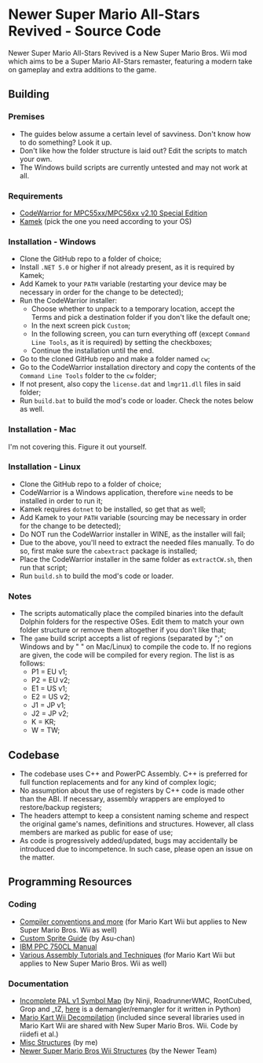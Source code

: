 # Newer Super Mario All-Stars Revived - Source Code

Newer Super Mario All-Stars Revived is a New Super Mario Bros. Wii mod which aims to be a Super Mario All-Stars remaster, featuring a modern take on gameplay and extra additions to the game.

## Building

### Premises

- The guides below assume a certain level of savviness. Don't know how to do something? Look it up.
- Don't like how the folder structure is laid out? Edit the scripts to match your own.
- The Windows build scripts are currently untested and may not work at all.

### Requirements

- [CodeWarrior for MPC55xx/MPC56xx v2.10 Special Edition](https://cache.nxp.com/lgfiles/devsuites/PowerPC/CW55xx_v2_10_SE.exe)
- [Kamek](https://github.com/Lord-Giganticus/Kamek/releases) (pick the one you need according to your OS)

### Installation - Windows

* Clone the GitHub repo to a folder of choice;
* Install `.NET 5.0` or higher if not already present, as it is required by Kamek;
* Add Kamek to your `PATH` variable (restarting your device may be necessary in order for the change to be detected);
* Run the CodeWarrior installer:
    - Choose whether to unpack to a temporary location, accept the Terms and pick a destination folder if you don't like the default one;
    - In the next screen pick `Custom`;
    - In the following screen, you can turn everything off (except `Command Line Tools`, as it is required) by setting the checkboxes;
    - Continue the installation until the end.
* Go to the cloned GitHub repo and make a folder named `cw`;
* Go to the CodeWarrior installation directory and copy the contents of the `Command Line Tools` folder to the `cw` folder;
* If not present, also copy the `license.dat` and `lmgr11.dll` files in said folder;
* Run `build.bat` to build the mod's code or loader. Check the notes below as well.

### Installation - Mac

I'm not covering this. Figure it out yourself.

### Installation - Linux

* Clone the GitHub repo to a folder of choice;
* CodeWarrior is a Windows application, therefore `wine` needs to be installed in order to run it;
* Kamek requires `dotnet` to be installed, so get that as well;
* Add Kamek to your `PATH` variable (sourcing may be necessary in order for the change to be detected);
* Do NOT run the CodeWarrior installer in WINE, as the installer will fail;
* Due to the above, you'll need to extract the needed files manually. To do so, first make sure the `cabextract` package is installed;
* Place the CodeWarrior installer in the same folder as `extractCW.sh`, then run that script;
* Run `build.sh` to build the mod's code or loader.

### Notes

* The scripts automatically place the compiled binaries into the default Dolphin folders for the respective OSes. Edit them to match your own folder structure or remove them altogether if you don't like that;
* The `game` build script accepts a list of regions (separated by ";" on Windows and by " " on Mac/Linux) to compile the code to. If no regions are given, the code will be compiled for every region. The list is as follows:
    - P1 = EU v1;
    - P2 = EU v2;
    - E1 = US v1;
    - E2 = US v2;
    - J1 = JP v1;
    - J2 = JP v2;
    - K = KR;
    - W = TW;

## Codebase

- The codebase uses C++ and PowerPC Assembly. C++ is preferred for full function replacements and for any kind of complex logic;
- No assumption about the use of registers by C++ code is made other than the ABI. If necessary, assembly wrappers are employed to restore/backup registers;
- The headers attempt to keep a consistent naming scheme and respect the original game's names, definitions and structures. However, all class members are marked as public for ease of use;
- As code is progressively added/updated, bugs may accidentally be introduced due to incompetence. In such case, please open an issue on the matter.

## Programming Resources

### Coding

- [Compiler conventions and more](http://wiki.tockdom.com/wiki/Compiler) (for Mario Kart Wii but applies to New Super Mario Bros. Wii as well)
- [Custom Sprite Guide](https://docs.google.com/document/d/1-KQhmawgy0da8ijdzL6d7zrlMRBX3_UOm-oShqFvuYc) (by Asu-chan)
- [IBM PPC 750CL Manual](https://fail0verflow.com/media/files/ppc_750cl.pdf)
- [Various Assembly Tutorials and Techniques](https://mkwii.com/forumdisplay.php?fid=50) (for Mario Kart Wii but applies to New Super Mario Bros. Wii as well)

### Documentation
- [Incomplete PAL v1 Symbol Map](https://cdn.discordapp.com/attachments/880441593549688884/930223706754670703/nsmbw_P1_ghidra.map) (by Ninji, RoadrunnerWMC, RootCubed, Grop and _tZ, [here](https://gist.github.com/RootCubed/8f8102fe6cf4ed79a45f1dfe23020a06) is a demangler/remangler for it written in Python)
- [Mario Kart Wii Decompilation](https://github.com/riidefi/mkw) (included since several libraries used in Mario Kart Wii are shared with New Super Mario Bros. Wii. Code by riidefi et al.)
- [Misc Structures](https://github.com/CLF78/NSMBW-Documentation) (by me)
- [Newer Super Mario Bros Wii Structures](https://github.com/Newer-Team/NewerSMBW/tree/no-translations/Kamek/include) (by the Newer Team)
